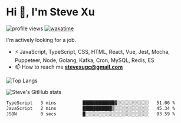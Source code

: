 # Hi 👋, I'm Steve Xu

![profile views](https://komarev.com/ghpvc/?username=nusr&color=green)
[![wakatime](https://wakatime.com/badge/user/0653cda0-f622-4930-8974-c19a957fc488.svg)](https://wakatime.com/@0653cda0-f622-4930-8974-c19a957fc488)

I'm actively looking for a job.

- ⚡ JavaScript, TypeScript, CSS, HTML, React, Vue, Jest, Mocha,
Puppeteer, Node, Golang, Kafka, Cron, MySQL, Redis, ES
- 📫 How to reach me **stevexugc@gmail.com**

![Top Langs](https://github-readme-stats.vercel.app/api/top-langs/?username=nusr&langs_count=8&layout=compact)

![Steve's GitHub stats](https://github-readme-stats.vercel.app/api?username=nusr&show_icons=true)

<!--START_SECTION:waka-->

```txt
TypeScript   3 mins          ████████████▓░░░░░░░░░░░░   51.06 %
JavaScript   2 mins          ███████████▒░░░░░░░░░░░░░   45.34 %
JSON         0 secs          █░░░░░░░░░░░░░░░░░░░░░░░░   03.59 %
```

<!--END_SECTION:waka-->
